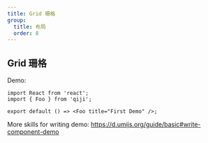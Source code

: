 ```yaml
---
title: Grid 珊格
group:
  title: 布局
  order: 8
---
```


## Grid 珊格

Demo:

```tsx
import React from 'react';
import { Foo } from 'qiji';

export default () => <Foo title="First Demo" />;
```

More skills for writing demo: https://d.umijs.org/guide/basic#write-component-demo
